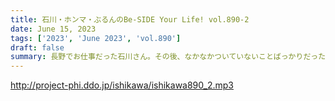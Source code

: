 ```yaml
---
title: 石川・ホンマ・ぶるんのBe-SIDE Your Life! vol.890-2
date: June 15, 2023
tags: ['2023', 'June 2023', 'vol.890']
draft: false
summary: 長野でお仕事だった石川さん。その後、なかなかついていないことばっかりだったそうで…
---
```


http://project-phi.ddo.jp/ishikawa/ishikawa890_2.mp3